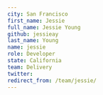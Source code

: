 ```yaml
---
city: San Francisco
first_name: Jessie
full_name: Jessie Young
github: jessieay
last_name: Young
name: jessie
role: Developer
state: California
team: Delivery
twitter: 
redirect_from: /team/jessie/
---
```

